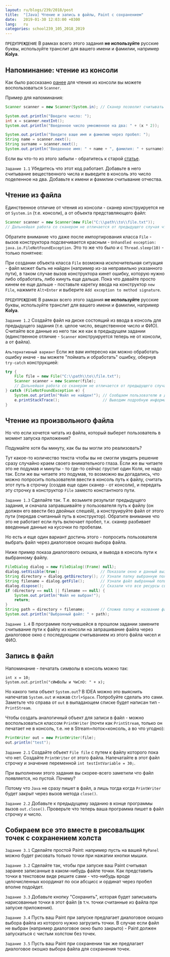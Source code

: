```yaml
---
layout: ru/blogs/239/2018/post
title:  "[Java] Чтение и запись в файлы, Paint с сохранением"
date:   2019-01-30 12:03:00 +0300
lang:   ru
categories: school239_105_2018_2019
---
```


```ПРЕДУПРЕЖДЕНИЕ``` В рамках всего этого задания **не используйте** русские буквы, используйте транслит для вашего имени и фамилии, например **Kolya**.

Напоминание: чтение из консоли
------------------------------

Как было рассказано [ранее](http://polarnick.com/blogs/239/2018/school239_105_2018_2019/2018/09/23/java-syntaxis-intro.html) для чтения из консоли вы можете воспользоваться ```Scanner```.

Пример для напоминания:

```java
Scanner scanner = new Scanner(System.in); // Сканер позволит считывать числа или слова (разбитые по пробелу) из System.in, т.е. из консоли

System.out.println("Введите число: ");
int x = scanner.nextInt();
System.out.println("Введенное число умноженное на два: " + (x * 2));

System.out.println("Введите ваше имя и фамилию через пробел: ");
String name = scanner.next();
String surname = scanner.next();
System.out.println("Введенное имя: " + name + ", фамилия: " + surname);
```

Если вы что-то из этого забыли - обратитесь к старой [статье](http://polarnick.com/blogs/239/2018/school239_105_2018_2019/2018/09/23/java-syntaxis-intro.html).

```Задание 1.1``` Убедитесь что этот код работает. Добавьте в него считывание вещественного числа и выведите в консоль это число поделенное на два. Добавьте к имени и фамилии считывание отчества.

Чтение из файла
---------------

Единственное отличие от чтения из консоли - сканер конструируется не от ```System.in``` (т.е. консоли), а от объекта представляющего файл:

```java
Scanner scanner = new Scanner(new File("C:\\path\\to\\file.txt"));
// Дальнейшая работа со сканером не отличается от предыдущего случая чтения из консоли
```

Обратите внимание что даже после импортирования класса ```File``` - вызов конструктора подсвечивается красным - ```Unhandled exception: java.io.FileNotFoundException```. Это то же что было и с ```Thread.sleep(10)``` - только понятнее:

При создании объекта класса ```File``` возможна исключительная ситуация - файл может быть не найден (например из-за неправильно указанного пути), в таком случае вызов конструктора кинет ошибку, которую нужно либо обработать, либо кинуть еще дальше. Пока что давайте просто кинем ее еще дальше - поставьте каретку ввода на конструктор ```new File```, нажмите ```Alt+Enter``` и выберите ```Add exception to method signature```.

```ПРЕДУПРЕЖДЕНИЕ``` В рамках всего этого задания **не используйте** русские буквы, используйте транслит для вашего имени и фамилии, например **Kolya**.

```Задание 1.2``` Создайте файл на диске состоящий из ввода в консоль для предыдущего задания (т.е. целое число, вещественное число и ФИО). Считайте все данные из него так же как в предыдущем задании (единственное отличие - ```Scanner``` конструируется теперь не от консоли, а от файла).

```Альтернативный вариант``` Если же вам интересно как можно обработать ошибку иначе - вы можете "поймать и обработать" ошибку, обернув ```try-catch``` конструкцией:

```java
try {
    File file = new File("C:\\path\\to\\file.txt");
    Scanner scanner = new Scanner(file);
    // Дальнейшая работа со сканером не отличается от предыдущего случая чтения из консоли
} catch (FileNotFoundException e) {
    System.out.println("Файл не найден!"); // Сообщаем пользователю в доступной форме что произошло (в соответствии с типом ошибки - см. предыдущую строчку)
    e.printStackTrace();                   // Выводим подробную информацию об ошибке
}
```

Чтение из произвольного файла
-----------------------------

Но что если хочется читать из файла, который выберет пользователь в момент запуска приложения?

Подумайте хотя бы минуту, как бы вы могли это реализовать?

Тут какое-то количество текста чтобы вы не смогли увидеть решение сразу случайно краем своего внимательного глаза. Если же вы читаете это не подумав и минуты - то где-то сейчас грустит один Коля, не надо так. Если же вы читаете это подумав, то возможно вы догадались, что можно попросить пользователя ввести в консоль путь к файлу, считать этот путь в строчку (создав еще один сканер - от консоли), и передать эту строчку в конструктор ```File``` заместо константного пути.

```Задание 1.3``` Сделайте так. Т.е. возьмите результат предыдущего задания, и сначала заправшивайте у пользователя путь к файлу (он должен его ввести без двойных слешей), а конструируйте файл от этого пути (передав считанный путь в конструктор). Обратите внимание что это не работает если путь включает пробел, т.к. сканер разбивает введенные данные на кусочки по пробелам.

Но есть и еще один вариант достичь этого - попросить пользователя выбрать файл через диалоговое окошко выбора файла.

Ниже пример показа диалогового окошка, и вывода в консоль пути к выбранному файлу.

```java
FileDialog dialog = new FileDialog((Frame) null);
dialog.setVisible(true);                  // Показали окно и данный вызов не завершиться, пока пользователь не выберет файл или не закроет окно
String directory = dialog.getDirectory(); // Узнали папку выбранную пользователем (может быть null)
String filename = dialog.getFile();       // Узнали файл выбранный пользователем (может быть null)
dialog.dispose();                         // Сказали что все ресурсы связанные с диалоговым окном можно освободить
if (directory == null || filename == null) {
    System.out.println("Файл не выбран!");
    return;
}
String path = directory + filename;       // Сложив папку и название файла - получает полный путь к файлу
System.out.println("Выбранный файл: " + path);
```

```Задание 1.4``` В программе получившейся в прошлом задании замените считывание пути к файлу из консоли на запрашивание файла через диалоговое окно с последующим считыванием из этого файла чисел и ФИО.

Запись в файл
-------------

Напоминание - печатать символы в консоль можно так:

```
int x = 10;
System.out.println("сИмВоЛы и ЧиСлО: " + x);
```

Но какого типа объект ```System.out```? В IDEA можно это выяснить напечатав ```System.out``` и нажав ```Ctrl+Space```. Попробуйте сделать это сами. Заметьте что справа от ```out``` в выпадающем списке будет написан тип - ```PrintStream```.

Чтобы создать аналогичный объект для записи в файл - можно воспользоваться классом ```PrintWriter``` (почти как ```PrintStream```, только он печатает не в консоль, т.е. не в Stream=поток=консоль, а во что угодно):

```java
PrintWriter out = new PrintWriter(file);
out.println("test");
```

```Задание 2.1``` Создайте объект ```File file``` с путем к файлу которого пока что нет. Создайте ```PrintWriter``` от этого файла. Напечатайте в этот файл строчку и значение переменной ```int testIntVariable = 30;```.

При выполнении этого задания вы скорее-всего заметили что файл появляется, но пустой. Почему?

Потому что ```Java``` не сразу пишет в файл, а лишь тогда когда ```PrintWriter``` будет закрыт через вызов метода ```close()```.

```Задание 2.2``` Добавьте к предыдущему заданию в конце программы вызов ```out.close()```. Проверьте что теперь ваша программа пишет в файл строчку и число.

Собираем все это вместе в рисовальщик точек с сохранением холста
-----------------------

```Задание 3.1``` Сделайте простой Paint: например пусть на вашей ```MyPanel``` можно будет рисовать только точки при нажатии кнопки мышки.

```Задание 3.2``` Сделайте так, чтобы при запуске ваш Paint считывал заранее записанные в каком-нибудь файле точки. Как представить точки в текстовом виде решите сами - что-нибудь вроде целочисленных координат по оси абсцисс и ординат через пробел вполне подойдет.

```Задание 3.3``` Добавьте кнопку "Сохранить", которая будет записывать нарисованные точки в этот файл (в т.ч. точки считанные из файла при запуске приложения).

```Задание 3.4``` Пусть ваш Paint при запуске предлагает диалоговое окошко выбора файла из которого нужно загрузить точки. В случае если файл не выбран (например диалоговое окно было закрыто) - Paint должен запускаться с чистым холстом без точек.

```Задание 3.5``` Пусть ваш Paint при сохранении так же предлагает диалоговое окошко выбора файла для сохранения точек.
